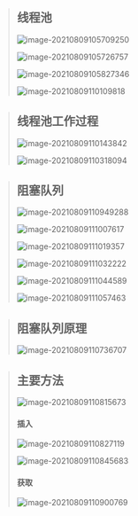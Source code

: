 > ## 线程池
>
> ![image-20210809105709250](image/image-20210809105709250.png)
>
> ![image-20210809105726757](image/image-20210809105726757.png)
>
> ![image-20210809105827346](image/image-20210809105827346.png)
>
> ![image-20210809110109818](image/image-20210809110109818.png)

> ## 线程池工作过程
>
> ![image-20210809110143842](image/image-20210809110143842.png)
>
> ![image-20210809110318094](image/image-20210809110318094.png)

> ## 阻塞队列
>
> ![image-20210809110949288](image/image-20210809110949288.png)
>
> ![image-20210809111007617](image/image-20210809111007617.png)
>
> ![image-20210809111019357](image/image-20210809111019357.png)
>
> ![image-20210809111032222](image/image-20210809111032222.png)
>
> ![image-20210809111044589](image/image-20210809111044589.png)
>
> ![image-20210809111057463](image/image-20210809111057463.png)

> ## 阻塞队列原理
>
> ![image-20210809110736707](image/image-20210809110736707.png)

> ## 主要方法
>
> ![image-20210809110815673](image/image-20210809110815673.png)
>
> #### 插入
>
> ![image-20210809110827119](image/image-20210809110827119.png)
>
> ![image-20210809110845683](image/image-20210809110845683.png)
>
> #### 获取
>
> ![image-20210809110900769](image/image-20210809110900769.png)



